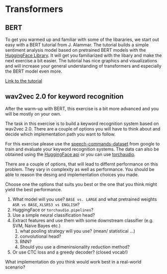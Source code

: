 # Transformers


## BERT

To get you warmed up and familiar with some of the libararies, we start out easy with a BERT tutorial from J. Alammar. 
The tutorial builds a simple sentiment analysis model based on pretrained BERT models with the [HuggingFace Library](https://huggingface.co/). 
It will get you familiarized with the libary and make the next exercise a bit easier. 
The tutorial has nice graphics and visualizations and will increase your general understanding of transformers and especially the BERT model even more. 

[Link to the tutorial](https://jalammar.github.io/a-visual-guide-to-using-bert-for-the-first-time/)
## wav2vec 2.0 for keyword recognition
After the warm-up with BERT, this exercise is a bit more advanced and you will be mostly on your own.

The task in this exercise is to build a keyword recognition system based on wav2vec 2.0. 
There are a couple of options you will have to think about and decide which implementation path you want to follow.

For this exercise please use the [speech-commands-dataset](https://ai.googleblog.com/2017/08/launching-speech-commands-dataset.html) from google to train and evaluate your keyword recognition systems.
The data can also be obtained using the 
[HuggingFace api](https://huggingface.co/datasets/speech_commands) or you can use [torchaudio](https://pytorch.org/audio/stable/_modules/torchaudio/datasets/speechcommands.html).

There are a couple of options, that will lead to differnt performance on this problem. They vary in complexity as well as performance.
You should be able to reason the desing and implementation choices you made.

Choose one the options that suits you best or the one that you think might yield the best performance.
1. What model will you use? ```BASE vs. LARGE``` and what pretrained weights ```ASR vs BASE```, ```XLSR53 vs ENGLISH```?
1. HuggingFace or ```torchaudio.pipelines```?
1. Use a simple neural classification head?
3. Extract features and use them with some downstream classifier (e.g. SVM, Naive Bayes etc.)
    1. what pooling strategy will you use? (mean/ statistical ...)
    2. convolutional head?
    3. RNN?
    3. Should you use a dimeninsionality reduction method?
1. Or use CTC loss and a greedy decoder? (closed vocab!)


What implementation do you think would work best in a real-world scenario?
